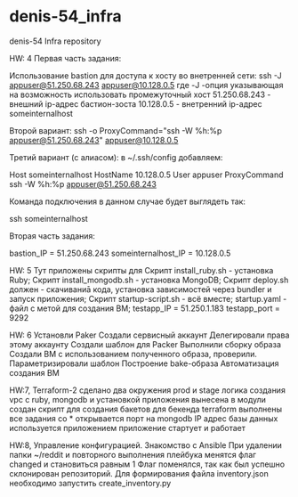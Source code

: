# denis-54_infra
denis-54 Infra repository

HW: 4
Первая часть задания:

Использование bastion для доступа к хосту во внетренней сети:
ssh -J appuser@51.250.68.243 appuser@10.128.0.5
    где -J -опция указывающая на возможность использовать промежуточный хост
    51.250.68.243 - внешний ip-адрес бастион-зоста
    10.128.0.5 - внетренний ip-адрес someinternalhost

Второй вариант:
ssh -o ProxyCommand="ssh -W %h:%p appuser@51.250.68.243" appuser@10.128.0.5

Третий вариант (c алиасом):
    в ~/.ssh/config добавляем:

Host someinternalhost
    HostName 10.128.0.5
    User appuser
    ProxyCommand ssh -W %h:%p appuser@51.250.68.243

Команда подключения в данном случае будет выглядеть так:

ssh someinternalhost

Вторая часть задания:

bastion_IP = 51.250.68.243
someinternalhost_IP = 10.128.0.5

HW: 5
Тут приложены скрипты для
    Скрипт install_ruby.sh - установка Ruby;
    Скрипт install_mongodb.sh - установка MongoDB;
    Скрипт deploy.sh должен - скачиваниā кода, установка зависимостей через bundler и запуск приложения;
    Скрипт startup-script.sh - всё вместе;
    startup.yaml - файл с метой для создания ВМ;
testapp_IP = 51.250.1.183
testapp_port = 9292

HW: 6
    Установли Paker
    Создали сервисный аккаунт
    Делегировали права этому аккаунту
    Создали шаблон для Packer
    Выполнили сборку образа
    Создали ВМ с использованием полученного образа, проверили.
    Параметризировали шаблон
    Построение bake-образа
    Автоматизация создания ВМ

HW:7, Terraform-2
    сделано два окружения prod и stage
    логика создания vpc с ruby, mongodb и установкой приложения вынесена в модули
    создан скрипт для создания бакетов для бекенда terraform
    выполнены все задания со *
        открывается порт на mongodb
        IP адрес базы данных используется приложением
        приложение стартует и работает

HW:8, Управление конфигурацией. Знакомство с Ansible 
    При удалении папки ~/reddit и повторного выполнения плейбука менятся флаг changed и становиться равным 1
    Флаг поменялся, так как был успешно склонирован репозиторий.
    Для формирования файла inventory.json необходимо запустить create_inventory.py

